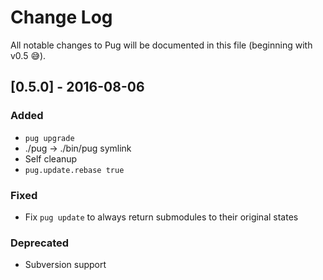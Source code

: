 # Change Log

All notable changes to Pug will be documented in this file (beginning with v0.5 😅).

## [0.5.0] - 2016-08-06

### Added

- `pug upgrade`
- ./pug -> ./bin/pug symlink
- Self cleanup
- `pug.update.rebase true`

### Fixed

- Fix `pug update` to always return submodules to their original states

### Deprecated

- Subversion support
